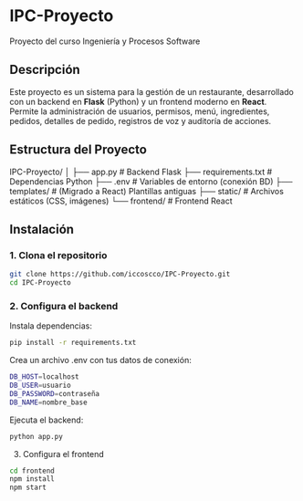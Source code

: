 # IPC-Proyecto

Proyecto del curso Ingeniería y Procesos Software

## Descripción

Este proyecto es un sistema para la gestión de un restaurante, desarrollado con un backend en **Flask** (Python) y un frontend moderno en **React**. Permite la administración de usuarios, permisos, menú, ingredientes, pedidos, detalles de pedido, registros de voz y auditoría de acciones.

## Estructura del Proyecto
IPC-Proyecto/ 
│ 
├── app.py # Backend Flask 
├── requirements.txt # Dependencias Python 
├── .env # Variables de entorno (conexión BD) 
├── templates/ # (Migrado a React) Plantillas antiguas 
├── static/ # Archivos estáticos (CSS, imágenes) 
└── frontend/ # Frontend React

## Instalación

### 1. Clona el repositorio
```bash
git clone https://github.com/iccoscco/IPC-Proyecto.git
cd IPC-Proyecto
```
### 2. Configura el backend
Instala dependencias:
```bash
pip install -r requirements.txt
```
Crea un archivo .env con tus datos de conexión:
```bash
DB_HOST=localhost
DB_USER=usuario
DB_PASSWORD=contraseña
DB_NAME=nombre_base
```
Ejecuta el backend:
```bash
python app.py
```
3. Configura el frontend
```bash
cd frontend
npm install
npm start
```


